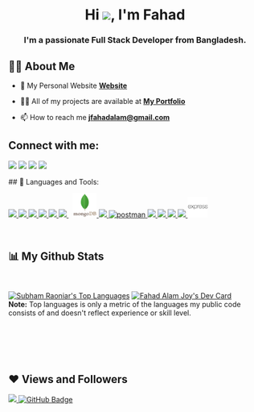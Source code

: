 

<h1 align="center">Hi <img src="https://raw.githubusercontent.com/MartinHeinz/MartinHeinz/master/wave.gif" width="10px">, I'm Fahad</h1>
<h3 align="center">I'm a passionate Full Stack Developer from Bangladesh.</h3>


## 🙋‍♂️ About Me





- 👯 My Personal Website **[Website](https://fahadalamjoy.netlify.app/)**

- 👨‍💻 All of my projects are available at **[My Portfolio](https://portfolioo-page.netlify.app/)**

- 📫 How to reach me **jfahadalam@gmail.com**

<!-- - ⚡ Fun fact **I play games and go to the GYM very often.** -->
## Connect with me:
<p align="left">

<a href = "https://www.linkedin.com/in/fahad-alam-joy/"><img src="https://img.icons8.com/fluent/48/000000/linkedin.png"/></a>
<a href = "https://www.facebook.com/fahad.alam.joy/"><img src="https://img.icons8.com/fluent/48/000000/facebook.png"/></a>
<a href = "https://www.instagram.com/subhamraoniar/"><img src="https://img.icons8.com/fluent/48/000000/instagram-new.png"/></a>
<a href = "https://www.behance.net/fahadalam4"><img src="https://img.icons8.com/color/48/000000/behance.png"/></a>

</p>
## 🚀 Languages and Tools:

<p align="left">     
    <a href="https://reactjs.org/" target="_blank"> <img src="https://img.icons8.com/color/48/000000/react-native.png"/> </a>
    <a href="https://developer.mozilla.org/en-US/docs/Web/JavaScript" target="_blank"> <img src="https://img.icons8.com/color/48/000000/javascript.png"/> </a> 
    <a href="https://www.w3schools.com/css/" target="_blank"> <img src="https://img.icons8.com/color/48/000000/css3.png"/> </a> 
    <a href="https://getbootstrap.com" target="_blank"> <img src="https://img.icons8.com/color/48/000000/bootstrap.png"/> </a> 
    <a href="https://reactnative.dev/" target="_blank"> <img src="https://img.icons8.com/nolan/48/react-native.png"/> </a> 
    <a style="padding-right:8px;" href="https://nodejs.org" target="_blank"> <img src="https://img.icons8.com/color/48/000000/nodejs.png"/> </a>
    <a href="https://www.mongodb.com/" target="_blank"> <img src="https://raw.githubusercontent.com/devicons/devicon/master/icons/mongodb/mongodb-original-wordmark.svg" alt="mongodb" width="48" height="48"/> </a> 
    <a href="https://firebase.google.com/" target="_blank"> <img src="https://img.icons8.com/color/48/000000/firebase.png"/> </a> 
    <a href="https://postman.com" target="_blank"> <img src="https://www.vectorlogo.zone/logos/getpostman/getpostman-icon.svg" alt="postman" width="45" height="45"/> </a>   
    <a href="https://git-scm.com/" target="_blank"> <img src="https://img.icons8.com/color/48/000000/git.png"/> </a>
    <a href="https://redux.js.org" target="_blank"> <img src="https://img.icons8.com/color/48/000000/redux.png"/> </a>
    <a href="https://php.org" target="_blank"> <img src="https://img.icons8.com/color/48/000000/php.png"/> </a>
    <a href="https://laravel.com" target="_blank"> <img src="https://img.icons8.com/fluency/48/000000/laravel.png"/> </a>
    <a href="https://expressjs.com" target="_blank"> <img src="https://raw.githubusercontent.com/devicons/devicon/master/icons/express/express-original-wordmark.svg" alt="express" width="40" height="40"/> </a>
</p>

<!-- [![React Badge](https://img.shields.io/badge/-React-61DBFB?style=for-the-badge&labelColor=black&logo=react&logoColor=61DBFB)](#)  [![Javascript Badge](https://img.shields.io/badge/-Javascript-F0DB4F?style=for-the-badge&labelColor=black&logo=javascript&logoColor=F0DB4F)](#) [![Typescript Badge](https://img.shields.io/badge/-Typescript-007acc?style=for-the-badge&labelColor=black&logo=typescript&logoColor=007acc)](#) [![Nodejs Badge](https://img.shields.io/badge/-Nodejs-3C873A?style=for-the-badge&labelColor=black&logo=node.js&logoColor=3C873A)](#) [![GraphQL Badge](https://img.shields.io/badge/-GraphQl-e535ab?style=for-the-badge&labelColor=black&logo=node.js&logoColor=e535ab)](#) -->
<br/>

## 📊 My Github Stats

  <br/>
    
  <a href="https://github.com/fahadalamjoy/github-readme-stats"><img alt="Subham Raoniar's Top Languages" src="https://github-readme-stats.vercel.app/api/top-langs/?username=fahadalamjoy&langs_count=8&count_private=true&layout=compact&theme=react&hide_border=true&bg_color=0D1117" /></a>
  <a href="https://app.daily.dev/fahadalamjoy"><img src="https://api.daily.dev/devcards/e0929c484c6a49659ee4382f7cbfe33a.png?r=ios" width="300" alt="Fahad Alam Joy's Dev Card"/></a>
  <br/>
  <b>Note:</b> Top languages is only a metric of the languages my public code consists of and doesn't reflect experience or skill level.




<br/>
<br/>



<br/>
<br/>



## ❤ Views and Followers
<a href="https://github.com/Meghna-DAS/github-profile-views-counter">
    <img src="https://komarev.com/ghpvc/?username=fahadalamjoy">
</a>
<a href="https://github.com/fahadalamjoy?tab=followers"><img src="https://img.shields.io/github/followers/fahadalamjoy?label=Followers&style=social" alt="GitHub Badge"></a>
